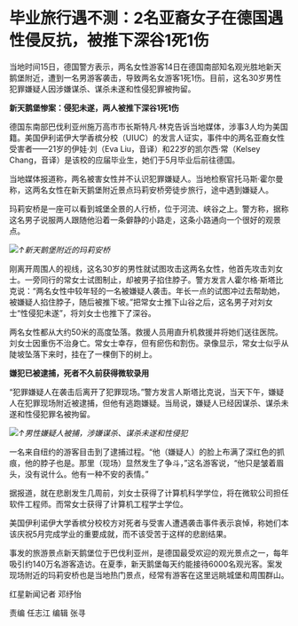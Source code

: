 

# 毕业旅行遇不测：2名亚裔女子在德国遇性侵反抗，被推下深谷1死1伤

当地时间15日，德国警方表示，两名女性游客14日在德国南部知名观光胜地新天鹅堡附近，遭到一名男游客袭击，导致两名女游客1死1伤。目前，这名30岁男性犯罪嫌疑人因涉嫌谋杀、谋杀未遂和性侵犯罪被拘留。

**新天鹅堡惨案：侵犯未遂，两人被推下深谷1死1伤**

德国东南部巴伐利亚州施万高市市长斯特凡·林克告诉当地媒体，涉事3人均为美国籍。美国伊利诺伊大学香槟分校（UIUC）的发言人证实，事件中的两名亚裔女性受害者——21岁的伊娃·刘（Eva
Liu，音译）和22岁的凯尔西·常（Kelsey Chang，音译）是该校的应届毕业生，她们于5月毕业后前往德国。

当地媒体报道称，两名被害女性并不认识犯罪嫌疑人。当地检察官托马斯·霍尔曼称，这两名女性在新天鹅堡附近景点玛莉安桥旁徒步旅行，途中遇到嫌疑人。

玛莉安桥是一座可以看到城堡全景的人行桥，位于河流、峡谷之上。警方称，据称这名男子说服两人跟随他沿着一条僻静的小路走，这条小路通向一个很好的观景点。

![](https://inews.gtimg.com/om_bt/OETqADChY2-1AptfbXmQJHulHBk2PRlx1eIvmPEHUPRAcAA/1000)_↑新天鹅堡附近的玛莉安桥_

刚离开周围人的视线，这名30岁的男性就试图攻击这两名女性，他首先攻击刘女士。一旁同行的常女士试图制止，却被男子掐住脖子。警方发言人霍尔格·斯塔比克说：“两名女性中较年轻的一名被嫌疑人袭击。年长一点的试图冲过去帮助她，被嫌疑人掐住脖子，随后被推下坡。”把常女士推下山谷之后，这名男子对刘女士“性侵犯未遂”，将刘女士也推下了深谷。

两名女性都从大约50米的高度坠落。救援人员用直升机救援并将她们送往医院。刘女士因重伤不治身亡。常女士幸存，但有瘀伤和割伤。录像显示，常女士似乎从陡坡坠落下来时，挂在了一棵倒下的树上。

**嫌犯已被逮捕，死者不久前获得微软录用**

“犯罪嫌疑人在袭击后离开了犯罪现场。”警方发言人斯塔比克说，当天下午，嫌疑人在犯罪现场附近被逮捕，但他有逃跑嫌疑。当局说，嫌疑人已经因谋杀、谋杀未遂和性侵犯罪名被拘留。

![](https://inews.gtimg.com/om_bt/OPNM03rov88aUBDVOp-jqnqgeDOhLHv5elcgsmLFWebCMAA/1000)_↑男性嫌疑人被捕，涉嫌谋杀、谋杀未遂和性侵犯_

一名来自纽约的游客目击到了逮捕过程。“他（嫌疑人）的脸上布满了深红色的抓痕，他的脖子也是。那里（现场）显然发生了争斗，”这名游客说，“他只是皱着眉头，没有说什么。他有一种不安的表情。”

据报道，就在悲剧发生几周前，刘女士获得了计算机科学学位，将在微软公司担任软件工程师。而常女士获得了计算机工程学士学位。

美国伊利诺伊大学香槟分校校方对死者与受害人遭遇袭击事件表示哀悼，称她们本该庆祝5月完成学业的重要成就，而不该受苦于这样的悲剧结果。

事发的旅游景点新天鹅堡位于巴伐利亚州，是德国最受欢迎的观光景点之一，每年吸引约140万名游客造访。在夏季，新天鹅堡每天约能接待6000名观光客。案发现场附近的玛莉安桥也是当地热门景点，经常有游客在这里远眺城堡和周围群山。

红星新闻记者 邓纾怡

责编 任志江 编辑 张寻

